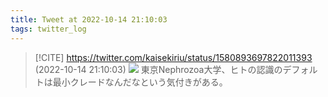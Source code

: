 ```yaml
---
title: Tweet at 2022-10-14 21:10:03
tags: twitter_log
---
```


> [!CITE] https://twitter.com/kaisekiriu/status/1580893697822011393 (2022-10-14 21:10:03)
> ![](https://twitter.com/kaisekiriu/status/1580893697822011393)
> 東京Nephrozoa大学、ヒトの認識のデフォルトは最小クレードなんだなという気付きがある。
